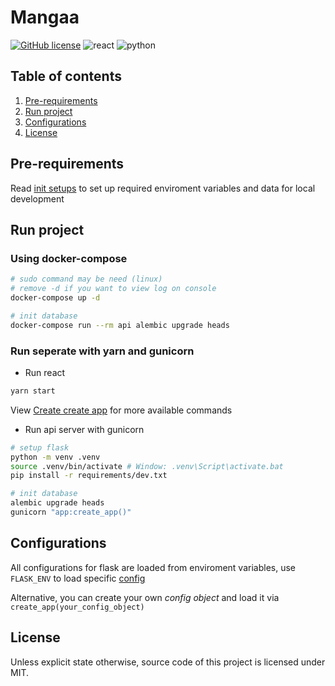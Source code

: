 # Mangaa
[![GitHub license](https://img.shields.io/badge/license-MIT-green.svg)](https://github.com/tdloi/mangaa/blob/master/LICENSE)
![react](https://img.shields.io/badge/react-16.8-blue.svg) ![python](https://img.shields.io/badge/python-3.6-blue.svg)

## Table of contents
1. [Pre-requirements](#pre-requirements)
2. [Run project](#run-project)
3. [Configurations](#configurations)
3. [License](#license)

## Pre-requirements
Read [init setups](init-setups.md) to set up required enviroment variables and data for local development

## Run project
### Using docker-compose
```bash
# sudo command may be need (linux)
# remove -d if you want to view log on console
docker-compose up -d

# init database
docker-compose run --rm api alembic upgrade heads
```
### Run seperate with yarn and gunicorn
- Run react
```bash
yarn start
```
View [Create create app](https://github.com/facebook/create-react-app) for more available commands
- Run api server with gunicorn
```bash
# setup flask
python -m venv .venv
source .venv/bin/activate # Window: .venv\Script\activate.bat
pip install -r requirements/dev.txt

# init database
alembic upgrade heads
gunicorn "app:create_app()"
```

## Configurations
All configurations for flask are loaded from enviroment variables, use `FLASK_ENV` to load specific [config](api.config.py)

Alternative, you can create your own *config object* and load it via `create_app(your_config_object)`

## License
Unless explicit state otherwise, source code of this project is licensed under MIT.
